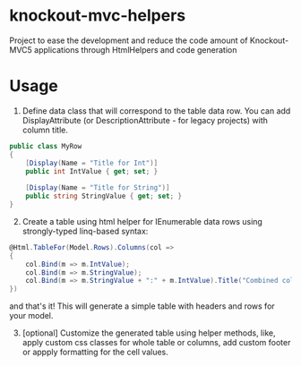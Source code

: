 # knockout-mvc-helpers
Project to ease the development and reduce the code amount of Knockout-MVC5 applications through HtmlHelpers and code generation

# Usage

1. Define data class that will correspond to the table data row. You can add DisplayAttribute (or DescriptionAttribute - for legacy projects) with column title.

```C#
public class MyRow
{
    [Display(Name = "Title for Int")]
    public int IntValue { get; set; }
    
    [Display(Name = "Title for String")]
    public string StringValue { get; set; }
}
```

2. Create a table using html helper for IEnumerable data rows using strongly-typed linq-based syntax:

```C#
@Html.TableFor(Model.Rows).Columns(col =>
{
    col.Bind(m => m.IntValue);
    col.Bind(m => m.StringValue);
    col.Bind(m => m.StringValue + ":" + m.IntValue).Title("Combined column");
})
```

and that's it! This will generate a simple table with headers and rows for your model. 

3. [optional] Customize the generated table using helper methods, like, apply custom css classes for whole table or columns, add custom footer or appply formatting for the cell values.
